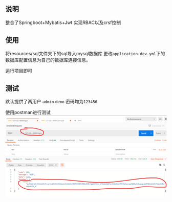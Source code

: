 ## 说明
整合了Springboot+Mybatis+Jwt 实现RBAC以及crsf控制

## 使用
将resources/sql文件夹下的sql导入mysql数据库 
更改`application-dev.yml`下的数据库配置信息为自己的数据库连接信息。

运行项目即可

## 测试

默认提供了两用户 `admin` `demo` 密码均为`123456`

使用postman进行测试
![postman 测试](https://github.com/liaoxianfu/spring-security-jwt-self/blob/master/src/main/resources/img/login.png)



